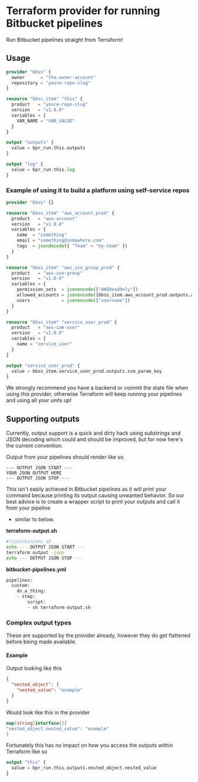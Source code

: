 # Terraform provider for running Bitbucket pipelines

Run Bitbucket pipelines straight from Terraform!

## Usage

```terraform
provider "bbss" {
  owner      = "the-owner-account"
  repository = "youre-repo-slug"
}

resource "bbss_item" "this" {
  product   = "youre-repo-slug"
  version   = "v1.0.0"
  variables = {
    VAR_NAME = "VAR_VALUE"
  }
}

output "outputs" {
  value = bpr_run.this.outputs
}

output "log" {
  value = bpr_run.this.log
}
```

### Example of using it to build a platform using self-service repos

```terraform
provider "bbss" {}

resource "bbss_item" "aws_account_prod" {
  product   = "aws-account"
  version   = "v1.0.0"
  variables = {
    name  = "something"
    email = "something@somewhere.com"
    tags  = jsondecode({ "Team" = "my-team" })
  }
}

resource "bbss_item" "aws_sso_group_prod" {
  product   = "aws-sso-group"
  version   = "v1.0.0"
  variables = {
    permission_sets  = jsonencode(["AWSReadOnly"])
    allowed_accounts = jsonencode([bbss_item.aws_account_prod.outputs.account_id])
    users            = jsonencode(["username"])
  }
}

resource "bbss_item" "service_user_prod" {
  product   = "aws-iam-user"
  version   = "v1.0.0"
  variables = {
    name = "service_user"
  }
}

output "service_user_prod" {
  value = bbss_item.service_user_prod.outputs.ssm_param_key
}
```

We strongly recommend you have a backend or commit the state file when using this provider, otherwise Terraform will
keep running your pipelines and using all your units up!

## Supporting outputs

Currently, output support is a quick and dirty hack using substrings and JSON decoding which could and should be
improved, but for now here's the current convention.

Output from your pipelines should render like so.

```text
--- OUTPUT JSON START ---
YOUR JSON OUTPUT HERE
--- OUTPUT JSON STOP ---
```

This isn't easily achieved in Bitbucket pipelines as it will print your command because printing its output causing
unwanted behavior. So our best advice is to create a wrapper script to print your outputs and call it from your pipeline

- similar to below.

__terraform-output.sh__

```bash
#!/usr/bin/env sh
echo --- OUTPUT JSON START ---
terraform output -json
echo --- OUTPUT JSON STOP ---
```

__bitbucket-pipelines.yml__

```bash
pipelines:
  custom:
    do_a_thing:
    - step:
        script:
        - sh terraform-output.sh
```

### Complex output types

These are supported by the provider already, however they do get flattened before being made available.

#### Example

Output looking like this

```json
{
  "nested_object": {
    "nested_value": "example"
  }
}
```

Would look like this in the provider

```go
map[string]interface{}{
"nested_object.nested_value": "example"
}
```

Fortunately this has no impact on how you access the outputs within Terraform like so

```terraform
output "this" {
  value = bpr_run.this.outputs.nested_object.nested_value
}
```